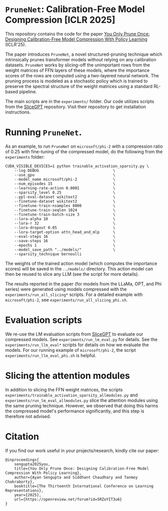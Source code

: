 # $\texttt{PruneNet}$: Calibration-Free Model Compression [ICLR 2025]

This repository contains the code for the paper
[You Only Prune Once: Designing Calibration-Free Model Compression With Policy Learning](https://arxiv.org/abs/2501.15296)
(ICLR'25).

The paper introduces $\texttt{PruneNet}$, a novel structured-pruning technique
which intrinsically prunes transformer models without relying on any calibration
datasets. $\texttt{PruneNet}$ works by slicing-off the unimportant rows from the
weight matrices of FFN layers of these models, where the importance scores of
the rows are computed using a two-layered neural network. The pruning process is
modeled as a stochastic policy which is trained to preserve the spectral
structure of the weight matrices using a standard RL-based pipeline.

The main scripts are in the `experiments/` folder. Our code utilizes scripts
from the [SliceGPT](https://github.com/microsoft/TransformerCompression)
repository. Visit their repository to get installation instructions.

# Running $\texttt{PruneNet}$.

As an example, to run $\texttt{PruneNet}$ on `microsoft/phi-2` with a
compression ratio of $0.25$ with fine-tuning of the compressed model, do the
following from the `experiments` folder:

    CUDA_VISIBLE_DEVICES=1 python trainable_activation_sparsity.py \
        --log DEBUG                                 \
        --use_gpu                                   \
        --model_name microsoft/phi-2                \
        --num_episodes 15                           \
        --learning-rate-action 0.0001               \
        --sparsity_level 0.25                       \
        --ppl-eval-dataset wikitext2                \
        --finetune-dataset wikitext2                \
        --finetune-train-nsamples 8000              \
        --finetune-train-seqlen 1024                \
        --finetune-train-batch-size 3               \
        --lora-alpha 10                             \
        --lora-r 32                                 \
        --lora-dropout 0.05                         \
        --lora-target-option attn_head_and_mlp      \
        --eval-steps 16                             \
        --save-steps 16                             \
        --epochs 1                                  \
        --model_save_path "../models/"              \
        --sparsity_technique bernoulli

The weights of the trained action model (which computes the importance scores)
will be saved in the `../models/` directory. This action model can then be
reused to slice any LLM (see the script for more details).

The results reported in the paper (for models from the LLaMa, OPT, and Phi
series) were generated using models compressed with the
`experiments/run_all_slicing*` scripts. For a detailed example with
`microsoft/phi-2`, see `experiments/run_all_slicing_phi.sh`.

# Evaluation scripts

We re-use the LM evaluation scripts from
[SliceGPT](https://github.com/microsoft/TransformerCompression) to evaluate our
compressed models. See `experiments/run_lm_eval.py` for details. See the
`experiments/run_llm_eval*` scripts for details on how we evaluate the models.
For our running example of `microsoft/phi-2`, the script
`experiments/run_llm_eval_phi.sh` is helpful.

# Slicing the attention modules

In addition to slicing the FFN weight matrices, the scripts
`experiments/trainable_activation_sparsity_allmodules.py` and
`experiments/run_lm_eval_allmodules.py` slice the attention modules using the
same pruning technique. However, we observed that doing this harms the
compressed model's performance significantly, and this step is therefore not
advised.

# Citation

If you find our work useful in your projects/research, kindly cite our paper:

    @inproceedings{
        sengupta2025you,
        title={You Only Prune Once: Designing Calibration-Free Model Compression With Policy Learning},
        author={Ayan Sengupta and Siddhant Chaudhary and Tanmoy Chakraborty},
        booktitle={The Thirteenth International Conference on Learning Representations},
        year={2025},
        url={https://openreview.net/forum?id=5RZoYIT3u6}
    } 
